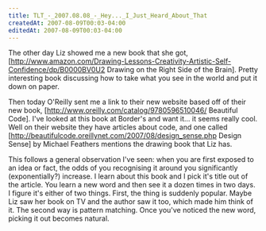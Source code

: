 ```yaml
---
title: TLT_-_2007.08.08_-_Hey..._I_Just_Heard_About_That
createdAt: 2007-08-09T00:03-04:00
editedAt: 2007-08-09T00:03-04:00
---
```


The other day Liz showed me a new book that she got, [http://www.amazon.com/Drawing-Lessons-Creativity-Artistic-Self-Confidence/dp/B0000BV0U2 Drawing on the Right Side of the Brain]. Pretty interesting book discussing how to take what you see in the world and put it down on paper.

Then today O'Reilly sent me a link to their new website based off of their new book, [http://www.oreilly.com/catalog/9780596510046/ Beautiful Code]. I've looked at this book at Border's and want it... it seems really cool. Well on their website they have articles about code, and one called [http://beautifulcode.oreillynet.com/2007/08/design_sense.php Design Sense] by Michael Feathers mentions the drawing book that Liz has.

This follows a general observation I've seen: when you are first exposed to an idea or fact, the odds of you recognising it around you significantly (exponentially?) increase. I learn about this book and I pick it's title out of the article. You learn a new word and then see it a dozen times in two days. I figure it's either of two things. First, the thing is suddenly popular. Maybe Liz saw her book on TV and the author saw it too, which made him think of it. The second way is pattern matching. Once you've noticed the new word, picking it out becomes natural.

